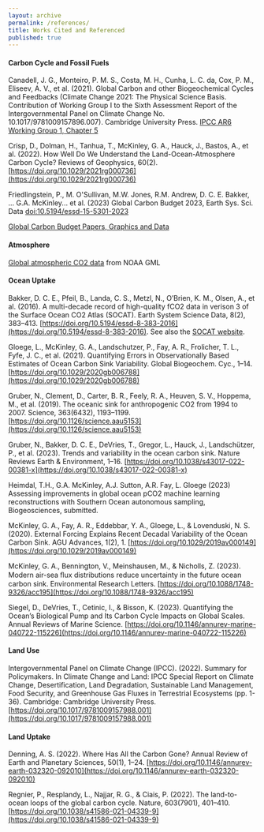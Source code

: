 ```yaml
---
layout: archive
permalink: /references/
title: Works Cited and Referenced
published: true
---
```



#### Carbon Cycle and Fossil Fuels

Canadell, J. G., Monteiro, P. M. S., Costa, M. H., Cunha, L. C. da, Cox, P. M., Eliseev, A. V., et al. (2021). Global Carbon and other Biogeochemical Cycles and Feedbacks (Climate Change 2021: The Physical Science Basis. Contribution of Working Group I to the Sixth Assessment Report of the Intergovernmental Panel on Climate Change No. 10.1017/9781009157896.007). Cambridge University Press. [IPCC AR6 Working Group 1, Chapter 5](https://www.ipcc.ch/report/ar6/wg1/chapter/chapter-5/)

Crisp, D., Dolman, H., Tanhua, T., McKinley, G. A., Hauck, J., Bastos, A., et al. (2022). How Well Do We Understand the Land-Ocean-Atmosphere Carbon Cycle? Reviews of Geophysics, 60(2). [https://doi.org/10.1029/2021rg000736](https://doi.org/10.1029/2021rg000736)

Friedlingstein, P., M. O'Sullivan, M.W. Jones, R.M. Andrew, D. C. E. Bakker, ... G.A. McKinley... et al. (2023) Global Carbon Budget 2023, Earth Sys. Sci. Data  [doi:10.5194/essd-15-5301-2023](https://essd.copernicus.org/articles/15/5301/2023/)

[Global Carbon Budget Papers, Graphics and Data](https://globalcarbonbudget.org) 


#### Atmosphere

[Global atmospheric CO2 data](https://gml.noaa.gov/ccgg/trends/) from NOAA GML

#### Ocean Uptake 

Bakker, D. C. E., Pfeil, B., Landa, C. S., Metzl, N., O’Brien, K. M., Olsen, A., et al. (2016). A multi-decade record of high-quality fCO2 data in verison 3 of the Surface Ocean CO2 Atlas (SOCAT). Earth System Science Data, 8(2), 383–413. [https://doi.org/10.5194/essd-8-383-2016](https://doi.org/10.5194/essd-8-383-2016). See also the [SOCAT website](https://socat.info).

Gloege, L., McKinley, G. A., Landschutzer, P., Fay, A. R., Frolicher, T. L., Fyfe, J. C., et al. (2021). Quantifying Errors in Observationally Based Estimates of Ocean Carbon Sink Variability. Global Biogeochem. Cyc., 1–14. [https://doi.org/10.1029/2020gb006788](https://doi.org/10.1029/2020gb006788)

Gruber, N., Clement, D., Carter, B. R., Feely, R. A., Heuven, S. V., Hoppema, M., et al. (2019). The oceanic sink for anthropogenic CO2 from 1994 to 2007. Science, 363(6432), 1193–1199. [https://doi.org/10.1126/science.aau5153](https://doi.org/10.1126/science.aau5153)

Gruber, N., Bakker, D. C. E., DeVries, T., Gregor, L., Hauck, J., Landschützer, P., et al. (2023). Trends and variability in the ocean carbon sink. Nature Reviews Earth & Environment, 1–16. [https://doi.org/10.1038/s43017-022-00381-x](https://doi.org/10.1038/s43017-022-00381-x)

Heimdal, T.H., G.A. McKinley, A.J. Sutton, A.R. Fay, L. Gloege (2023) Assessing improvements in global ocean pCO2 machine learning reconstructions with Southern Ocean autonomous sampling, Biogeosciences, submitted.

McKinley, G. A., Fay, A. R., Eddebbar, Y. A., Gloege, L., & Lovenduski, N. S. (2020). External Forcing Explains Recent Decadal Variability of the Ocean Carbon Sink. AGU Advances, 1(2), 1. [https://doi.org/10.1029/2019av000149](https://doi.org/10.1029/2019av000149)

McKinley, G. A., Bennington, V., Meinshausen, M., & Nicholls, Z. (2023). Modern air-sea ﬂux distributions reduce uncertainty in the future ocean carbon sink. Environmental Research Letters. [https://doi.org/10.1088/1748-9326/acc195](https://doi.org/10.1088/1748-9326/acc195)

Siegel, D., DeVries, T., Cetinic, I., & Bisson, K. (2023). Quantifying the Ocean’s Biological Pump and Its Carbon Cycle Impacts on Global Scales. Annual Reviews of Marine Science. [https://doi.org/10.1146/annurev-marine-040722-115226](https://doi.org/10.1146/annurev-marine-040722-115226)

#### Land Use

Intergovernmental Panel on Climate Change (IPCC). (2022). Summary for Policymakers. In Climate Change and Land: IPCC Special Report on Climate Change, Desertification, Land Degradation, Sustainable Land Management, Food Security, and Greenhouse Gas Fluxes in Terrestrial Ecosystems (pp. 1-36). Cambridge: Cambridge University Press. [https://doi.org/10.1017/9781009157988.001](https://doi.org/10.1017/9781009157988.001)

#### Land Uptake

Denning, A. S. (2022). Where Has All the Carbon Gone? Annual Review of Earth and Planetary Sciences, 50(1), 1–24. [https://doi.org/10.1146/annurev-earth-032320-092010](https://doi.org/10.1146/annurev-earth-032320-092010)

Regnier, P., Resplandy, L., Najjar, R. G., & Ciais, P. (2022). The land-to-ocean loops of the global carbon cycle. Nature, 603(7901), 401–410. [https://doi.org/10.1038/s41586-021-04339-9](https://doi.org/10.1038/s41586-021-04339-9)
